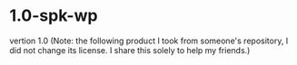 # 1.0-spk-wp
vertion 1.0 (Note: the following product I took from someone's repository, I did not change its license. I share this solely to help my friends.)
